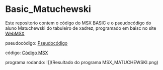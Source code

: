 # Basic_Matuchewski
Este repositorio contem o código do MSX BASIC e o pseudocódigo do aluno Matuchewski do tabuleiro de xadrez, programado em baisc no site [WebMSX](https://webmsx.org/)

pseudocódigo:
[Pseudocódigo](https://github.com/ProgramacaoEE2020/Basic_Matuchewski/blob/master/pseudocodigoXADREZ_MATUCHEWSKI.txt)

código: 
[Código MSX](https://github.com/ProgramacaoEE2020/Basic_Matuchewski/blob/master/Codigo%20do%20programa%20Xadrez%20MSX_MATUCHEWSKI.txt)

programa rodando:
![](Resultado do programa MSX_MATUCHEWSKI.png)

